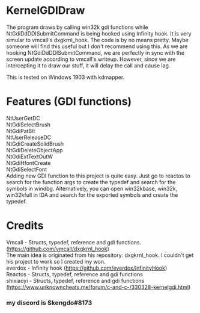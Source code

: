 # KernelGDIDraw
The program draws by calling win32k gdi functions while NtGdiDdDDISubmitCommand is being hooked using Infinity hook. It is
very simular to vmcall's dxgkrnl_hook. The code is by no means pretty. Maybe someone will find this useful but I don't recommend using this. 
As we are hooking NtGdiDdDDISubmitCommand, we are perfectly in sync with the screen update according to vmcall's writeup. However, since we are intercepting
it to draw our stuff, it will delay the call and cause lag. 

This is tested on Windows 1903 with kdmapper.

# Features (GDI functions)
NtUserGetDC  
NtGdiSelectBrush  
NtGdiPatBlt  
NtUserReleaseDC  
NtGdiCreateSolidBrush  
NtGdiDeleteObjectApp  
NtGdiExtTextOutW  
NtGdiHfontCreate  
NtGdiSelectFont  
Adding new GDI function to this project is quite easy. Just go to reactos to search for the function args to create the typedef and search for the symbols in windbg. 
Alternatively, you can open win32kbase, win32k, win32kfull in IDA and search for the exported symbols and create the typedef. 

# Credits
Vmcall - Structs, typedef, reference and gdi functions. (https://github.com/vmcall/dxgkrnl_hook)  
         The main idea is originated from his repository: dxgkrnl_hook. I couldn't get his project to work so I created my won.  
everdox - Infinity hook (https://github.com/everdox/InfinityHook)  
Reactos - Structs, typedef, reference and gdi functions  
shixiaoyi - Structs, typedef, reference and gdi functions (https://www.unknowncheats.me/forum/c-and-c-/330328-kernelgdi.html)  

### my discord is Skengdo#8173
